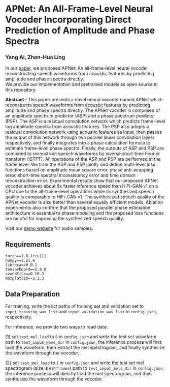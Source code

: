 # APNet: An All-Frame-Level Neural Vocoder Incorporating Direct Prediction of Amplitude and Phase Spectra
### Yang Ai, Zhen-Hua Ling

In our [paper](https://arxiv.org/xxx), 
we proposed APNet: An all-frame-level neural vocoder reconstructing speech waveforms from acoustic features by predicting amplitude and phase spectra directly.<br/>
We provide our implementation and pretrained models as open source in this repository.

**Abstract :**
This paper presents a novel neural vocoder named APNet which reconstructs speech waveforms from acoustic features by predicting amplitude and phase spectra directly. The APNet vocoder is composed of an amplitude spectrum predictor (ASP) and a phase spectrum predictor (PSP). The ASP is a residual convolution network which predicts frame-level log amplitude spectra from acoustic features. The PSP also adopts a residual convolution network using acoustic features as input, then passes the output of this network through two parallel linear convolution layers respectively, and finally integrates into a phase calculation formula to estimate frame-level phase spectra. Finally, the outputs of ASP and PSP are combined to reconstruct speech waveforms by inverse short-time Fourier transform (ISTFT). All operations of the ASP and PSP are performed at the frame level. We train the ASP and PSP jointly and define multi-level loss functions based on amplitude mean square error, phase anti-wrapping error, short-time spectral inconsistency error and time domain reconstruction error. Experimental results show that our proposed APNet vocoder achieves about 8x faster inference speed than HiFi-GAN v1 on a CPU due to the all-frame-level operations while its synthesized speech quality is comparable to HiFi-GAN v1. The synthesized speech quality of the APNet vocoder is also better than several equally efficient models. Ablation experiments also confirm that the proposed parallel phase estimation architecture is essential to phase modeling and the proposed loss functions are helpful for improving the synthesized speech quality.

Visit our [demo website](http://staff.ustc.edu.cn/~yangai/APNet/demo.html) for audio samples.

## Requirements
```
torch==1.8.1+cu111
numpy==1.21.6
librosa==0.9.1
tensorboard==2.8.0
soundfile==0.10.3
matplotlib==3.1.3
```

## Data Preparation
For training, write the list paths of training set and validation set to `input_training_wav_list` and `input_validation_wav_list` in `config.json`, respectively.

For inference, we provide two ways to read data:

(1) set `test_mel_load` to `0` in `config.json` and write the test set waveform path to `test_input_wavs_dir` in `config.json`, the inference process will first load the waveform, then extract the mel spectrogram, and finally synthesize the waveform through the vocoder;

(2) set `test_mel_load` to `1` in `config.json` and write the test set mel spectrogram (size is `80*frames`) path to `test_input_mels_dir` in `config.json`, the inference process will dierctly load the mel spectrogram, and then synthesize the waveform through the vocoder.


